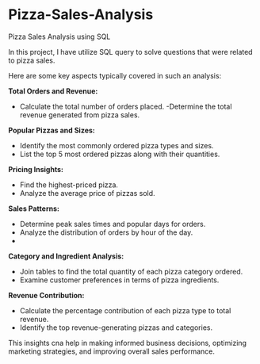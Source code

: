 # Pizza-Sales-Analysis
Pizza Sales Analysis using SQL 

In this project, I have utilize SQL query to solve questions that were related to pizza sales.

 Here are some key aspects typically covered in such an analysis:

**Total Orders and Revenue:**
- Calculate the total number of orders placed.
-Determine the total revenue generated from pizza sales.

**Popular Pizzas and Sizes:**
- Identify the most commonly ordered pizza types and sizes.
- List the top 5 most ordered pizzas along with their quantities.

**Pricing Insights:**
- Find the highest-priced pizza.
- Analyze the average price of pizzas sold.

**Sales Patterns:**
- Determine peak sales times and popular days for orders.
- Analyze the distribution of orders by hour of the day.
-   
**Category and Ingredient Analysis:**
- Join tables to find the total quantity of each pizza category ordered.
- Examine customer preferences in terms of pizza ingredients.

**Revenue Contribution:**
- Calculate the percentage contribution of each pizza type to total revenue.
- Identify the top revenue-generating pizzas and categories.

This insights cna help in making informed business decisions, optimizing marketing strategies, and improving overall sales performance.
